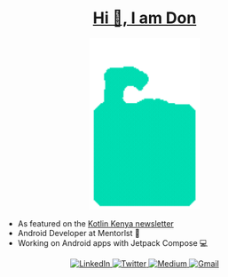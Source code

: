 <h1 align="center"><u>Hi 👋, I am Don</u></h1>
<p align="center">
  <img src="droidy-animation2.gif" alt="Droidy character" width="200"/>
</p>

- As featured on the [Kotlin Kenya newsletter](https://kotlinkenya.vercel.app/newsletter/episode-27) 
- Android Developer at Mentorlst 💼
- Working on Android apps with Jetpack Compose 💻

<p align="center">
  <a href="https://www.linkedin.com/in/donald-isoe-a21310255/">
    <img src="https://img.shields.io/badge/LinkedIn-0077B5?style=flat&logo=linkedin&logoColor=white" alt="LinkedIn" />
  </a>
  <a href="https://x.com/don_okara">
    <img src="https://img.shields.io/badge/Twitter-1DA1F2?style=flat&logo=twitter&logoColor=white" alt="Twitter" />
  </a>
  <a href="https://medium.com/@donaldokara123">
    <img src="https://img.shields.io/badge/Medium-12100E?style=flat&logo=medium&logoColor=white" alt="Medium" />
  </a>
  <a href="mailto:isoedonald@gmail.com">
    <img src="https://img.shields.io/badge/Gmail-D14836?style=flat&logo=gmail&logoColor=white" alt="Gmail" />
  </a>
</p>
